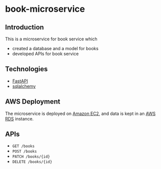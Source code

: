 # book-microservice

## Introduction

This is a microservice for book service which

- created a database and a model for books
- developed APIs for book service

## Technologies

- [FastAPI](https://fastapi.tiangolo.com/)
- [sqlalchemy](https://www.sqlalchemy.org/)

## AWS Deployment

The microservice is deployed on [Amazon EC2](https://aws.amazon.com/ec2/?nc1=h_ls), and data is kept in an [AWS RDS](https://aws.amazon.com/rds/) instance.

## APIs

- ```GET /books```
- ```POST /books```
- ```PATCH /books/{id}```
- ```DELETE /books/{id}```
